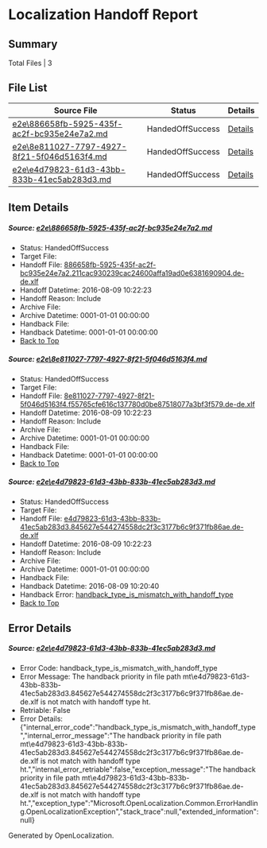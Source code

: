 # <a name='report-top'></a> Localization Handoff Report

## Summary
 Total Files | 3

## File List
 Source File | Status | Details 
 ----------- | ------ | ------- 
 [e2e\886658fb-5925-435f-ac2f-bc935e24e7a2.md](https://github.com/OpenLocalizationTestOrg/oltest/blob/f7a4f6bda59d266fd03daae7f13e3f85ecb61dd5/e2e/886658fb-5925-435f-ac2f-bc935e24e7a2.md) | HandedOffSuccess | [Details](#1ffb7de67b74c3a08df133e7406054787e6be50b4)
 [e2e\8e811027-7797-4927-8f21-5f046d5163f4.md](https://github.com/OpenLocalizationTestOrg/oltest/blob/786d5f2bdafef593651130dc48dffab1d1df8149/e2e/8e811027-7797-4927-8f21-5f046d5163f4.md) | HandedOffSuccess | [Details](#b654c8334bf1f022a7ae061a869e0191ee605b2f5)
 [e2e\e4d79823-61d3-43bb-833b-41ec5ab283d3.md](https://github.com/OpenLocalizationTestOrg/oltest/blob/f63acdea63d7c8dce81c23e8cffb34b5c3c574a1/e2e/e4d79823-61d3-43bb-833b-41ec5ab283d3.md) | HandedOffSuccess | [Details](#7734d508ac085a8b0d50a64a4f8b75a28c9c58588)

## Item Details
##### <a name='1ffb7de67b74c3a08df133e7406054787e6be50b4'></a> Source: [e2e\886658fb-5925-435f-ac2f-bc935e24e7a2.md](https://github.com/OpenLocalizationTestOrg/oltest/blob/f7a4f6bda59d266fd03daae7f13e3f85ecb61dd5/e2e/886658fb-5925-435f-ac2f-bc935e24e7a2.md)
* Status: HandedOffSuccess
* Target File: 
* Handoff File: [886658fb-5925-435f-ac2f-bc935e24e7a2.211cac930239cac24600affa19ad0e6381690904.de-de.xlf](https://github.com/OpenLocalizationTestOrg/olhandoff-e2e/blob/1d7049a29c7e1d2e1b5402d4a2df41bde4475248/ol-handoff/OpenLocalizationTestOrg/ol-test-dede/ci/ht/886658fb-5925-435f-ac2f-bc935e24e7a2.211cac930239cac24600affa19ad0e6381690904.de-de.xlf)
* Handoff Datetime: 2016-08-09 10:22:23
* Handoff Reason: Include
* Archive File: 
* Archive Datetime: 0001-01-01 00:00:00
* Handback File: 
* Handback Datetime: 0001-01-01 00:00:00
* [Back to Top](#report-top)

##### <a name='b654c8334bf1f022a7ae061a869e0191ee605b2f5'></a> Source: [e2e\8e811027-7797-4927-8f21-5f046d5163f4.md](https://github.com/OpenLocalizationTestOrg/oltest/blob/786d5f2bdafef593651130dc48dffab1d1df8149/e2e/8e811027-7797-4927-8f21-5f046d5163f4.md)
* Status: HandedOffSuccess
* Target File: 
* Handoff File: [8e811027-7797-4927-8f21-5f046d5163f4.f55765cfe616c137780d0be87518077a3bf3f579.de-de.xlf](https://github.com/OpenLocalizationTestOrg/olhandoff-e2e/blob/1d7049a29c7e1d2e1b5402d4a2df41bde4475248/ol-handoff/OpenLocalizationTestOrg/ol-test-dede/ci/ht/8e811027-7797-4927-8f21-5f046d5163f4.f55765cfe616c137780d0be87518077a3bf3f579.de-de.xlf)
* Handoff Datetime: 2016-08-09 10:22:23
* Handoff Reason: Include
* Archive File: 
* Archive Datetime: 0001-01-01 00:00:00
* Handback File: 
* Handback Datetime: 0001-01-01 00:00:00
* [Back to Top](#report-top)

##### <a name='7734d508ac085a8b0d50a64a4f8b75a28c9c58588'></a> Source: [e2e\e4d79823-61d3-43bb-833b-41ec5ab283d3.md](https://github.com/OpenLocalizationTestOrg/oltest/blob/f63acdea63d7c8dce81c23e8cffb34b5c3c574a1/e2e/e4d79823-61d3-43bb-833b-41ec5ab283d3.md)
* Status: HandedOffSuccess
* Target File: 
* Handoff File: [e4d79823-61d3-43bb-833b-41ec5ab283d3.845627e544274558dc2f3c3177b6c9f371fb86ae.de-de.xlf](https://github.com/OpenLocalizationTestOrg/olhandoff-e2e/blob/1d7049a29c7e1d2e1b5402d4a2df41bde4475248/ol-handoff/OpenLocalizationTestOrg/ol-test-dede/ci/ht/e4d79823-61d3-43bb-833b-41ec5ab283d3.845627e544274558dc2f3c3177b6c9f371fb86ae.de-de.xlf)
* Handoff Datetime: 2016-08-09 10:22:23
* Handoff Reason: Include
* Archive File: 
* Archive Datetime: 0001-01-01 00:00:00
* Handback File: 
* Handback Datetime: 2016-08-09 10:20:40
* Handback Error: [handback_type_is_mismatch_with_handoff_type](#7734d508ac085a8b0d50a64a4f8b75a28c9c58588handback_type_is_mismatch_with_handoff_type)
* [Back to Top](#report-top)


## Error Details
##### <a name='7734d508ac085a8b0d50a64a4f8b75a28c9c58588handback_type_is_mismatch_with_handoff_type'></a> Source: [e2e\e4d79823-61d3-43bb-833b-41ec5ab283d3.md](#7734d508ac085a8b0d50a64a4f8b75a28c9c58588)
* Error Code: handback_type_is_mismatch_with_handoff_type
* Error Message: The handback priority in file path mt\e4d79823-61d3-43bb-833b-41ec5ab283d3.845627e544274558dc2f3c3177b6c9f371fb86ae.de-de.xlf is not match with handoff type ht.
* Retriable: False
* Error Details: {"internal_error_code":"handback_type_is_mismatch_with_handoff_type","internal_error_message":"The handback priority in file path mt\\e4d79823-61d3-43bb-833b-41ec5ab283d3.845627e544274558dc2f3c3177b6c9f371fb86ae.de-de.xlf is not match with handoff type ht.","internal_error_retriable":false,"exception_message":"The handback priority in file path mt\\e4d79823-61d3-43bb-833b-41ec5ab283d3.845627e544274558dc2f3c3177b6c9f371fb86ae.de-de.xlf is not match with handoff type ht.","exception_type":"Microsoft.OpenLocalization.Common.ErrorHandling.OpenLocalizationException","stack_trace":null,"extended_information":null}


Generated by OpenLocalization.
